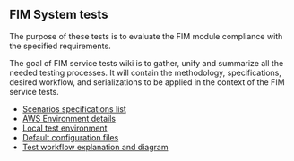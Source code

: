 ## FIM System tests
The purpose of these tests is to evaluate the FIM module compliance with the specified requirements.

The goal of FIM service tests wiki is to gather, unify and summarize all the needed testing processes. It will contain the methodology, specifications, desired workflow, and serializations to be applied in the context of the FIM service tests.

 * [Scenarios specifications list](https://github.com/wazuh/wazuh-qa/wiki/FIM-System-tests:-Scenarios-list)
 * [AWS Environment details](https://github.com/wazuh/wazuh-qa/wiki/FIM-System-tests:-AWS-Environment-details)
 * [Local test environment](https://github.com/wazuh/wazuh-qa/wiki/FIM-System-tests:-Steps-to-set-the-test-environment)
 * [Default configuration files](https://github.com/wazuh/wazuh-qa/wiki/FIM-System-tests:-Default-ossec.conf-files)
 * [Test workflow explanation and diagram](https://github.com/wazuh/wazuh-qa/wiki/FIM-System-tests:-Test-workflow-explanation-and-diagram)


